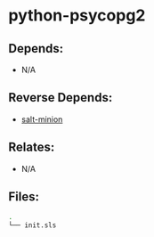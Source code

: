 # python-psycopg2

## Depends:

  -  N/A

## Reverse Depends:

  -  [salt-minion](/salt/salt-minion)

## Relates:

  -  N/A

## Files:

```bash
.
└── init.sls
```
